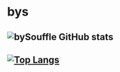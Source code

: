 # bys

## ![bySouffle GitHub stats](https://github-readme-stats.vercel.app/api?username=bySouffle&theme=dark&show_icons=true)

## [![Top Langs](https://github-readme-stats.vercel.app/api/top-langs/?username=bySouffle&layout=compact)](https://github.com/anuraghazra/github-readme-stats)
